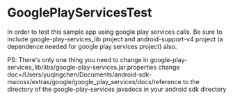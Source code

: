 GooglePlayServicesTest
======================
In order to test this sample app using google play services calls. Be sure to include google-play-services_lib project and android-support-v4 project (a dependence needed for google play services project) also.

PS: There's only one thing you need to change in google-play-services_lib/libs/google-play-services.jar.properties
change doc=/Users/yuqingchen/Documents/android-sdk-macosx/extras/google/google_play_services/docs/reference
to the directory of the google-play-services javadocs in your android sdk directory 
